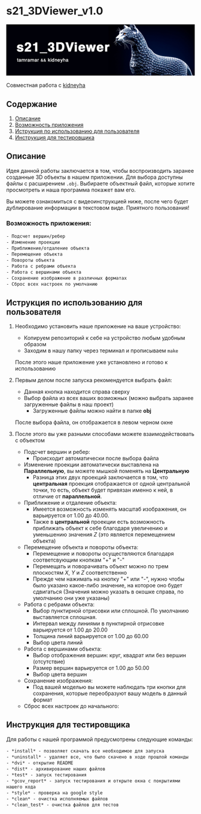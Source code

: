 # s21_3DViewer_v1.0

![Header](/img/header.jpg)

Совместная работа с [kidneyha](https://github.com/Alicardi) 

## Содержание

1. [Описание](#Описание)  
2. [Возможность приложения](#Возможность-приложения) 
3. [Иструкция по использованию для пользователя](#Иструкция-по-использованию-для-пользователя) 
4. [Инструкция для тестировщика ](#Инструкция-для-тестировщика) 
   
## Описание

Идея данной работы заключается в том, чтобы воспроизводить заранее созданные 3D объекты в нашем приложении. Для выбора доступны файлы с расширением `.obj`. Выбираете объектный файл, которые хотите просмотреть и наша программа покажет вам его. 

Вы можете ознакомиться с видеоинструкцией ниже, после чего будет дублирование информации в текстовом виде. Приятного пользования! 

### Возможность приложения:

    - Подсчет вершин/ребер
    - Изменение проекции
    - Приближение/отдаление объекта
    - Перемещение объекта
    - Повороты объекта
    - Работа с ребрами объекта
    - Работа с вершинами объекта
    - Сохранение изображение в различных форматах
    - Сброс всех настроек по умолчанию

## Иструкция по использованию для пользователя

1. Необходимо установить наше приложение на ваше устройство:

    - Копируем репозиторий к себе на устройство любым удобным образом
    - Заходим в нашу папку через терминал и прописываем `make` 

    После этого наше приложение уже установлено и готово к использованию

2. Первым делом после запуска рекомендуется выбрать файл: 
    - Данная кнопка находится справа сверху
    - Выбор файла из всех ваших возможных (можно выбрать заранее загруженные файлы в наш проект)
        - Загруженные файлы можно найти в папке **obj**

    После выбора файла, он отображается в левом черном окне
3. После этого вы уже разными способами можете взаимодействовать с объектом
    - Подсчет вершин и ребер:
        - Происходит автоматически после выбора файла
    - Изменение проекции автоматически выставлена на **Параллельную**, вы можете мышкой поменять на **Центральную**
       - Разница этих двух проекций заключается в том, что **центральная** проекция отображается от одной центральной точки, то есть, объект будет привязан именно к ней, в отличие от **параллельной**.
    - Приближение и отдаление объекта:
        - Имеется возможность изменять масштаб изображения, он варьируется от 1.00 до 40.00.
        - Также в **центральной** проекции есть возможность приближать объект к себе благодаря увеличению и уменьшению значения *Z* (это является перемещением объекта)
    - Перемещение объекта и повороты объекта:
        - Перемещение и повороты осуществляются благодаря соответсвующим кнопкам "+" и "-"
        - Перемещать и поворачивать объект можно по трем плоскостям *X*, *Y* и *Z* соответственно
        - Прежде чем нажимать на кнопку "+" или "-", нужно чтобы было указано какое-либо значение, на которое оно будет сдвигаться (Значения можно указать в окошке справа, по умолчанию они уже указаны)
    - Работа с ребрами объекта:
        - Выбор пунктирной отрисовки или сплошной. По умолчанию выставляется сплошная.
        - Интервал между линиями в пунктирной отрисовке варьируется от 1.00 до 20.00
        - Толщина линий варьируется от 1.00 до 60.00
        - Выбор цвета линий
    - Работа с вершинами объекта:
        - Выбор отображения вершин: круг, квадрат или без вершин (отсутствие)
        - Размер вершин варьируется от 1.00 до 50.00
        - Выбор цвета вершин
    - Сохранение изображения:
        - Под вашей моделью вы можете наблюдать три кнопки для сохранения, которые переобразуют вашу модель в данный формат
    - Сброс всех настроек до начального:

## Инструкция для тестировщика 

Для работы с нашей программой предусмотрены следующие команды:

    - *install* - позволяет скачать все необходимое для запуска
    - *uninstall* - удаляет все, что было скачено в ходе прошлой команды
    - *dvi* - открытие README
    - *dist* - архивирование наших файлов
    - *test* - запуск тестирования
    - *gcov_report* - запуск тестирования и открыте окна с покрытиями нашего кода
    - *style* - проверка на google style
    - *clean* - очистка исполняемых файлов
    - *clean_test* - очистка файлов для тестов
